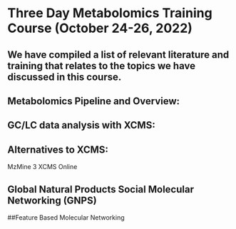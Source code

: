 # Three Day Metabolomics Training Course (October 24-26, 2022)

## We have compiled a list of relevant literature and training that relates to the topics we have discussed in this course. 

## Metabolomics Pipeline and Overview:

## GC/LC data analysis with XCMS:

## Alternatives to XCMS:
MzMine 3
XCMS Online

## Global Natural Products Social Molecular Networking (GNPS)

##Feature Based Molecular Networking


